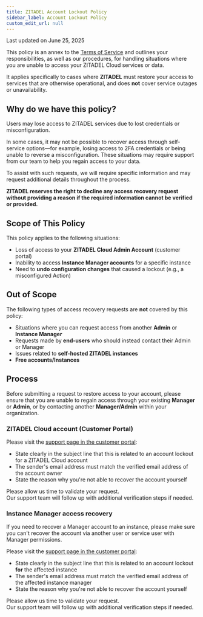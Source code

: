 ```yaml
---
title: ZITADEL Account Lockout Policy
sidebar_label: Account Lockout Policy
custom_edit_url: null
---
```


Last updated on June 25, 2025

This policy is an annex to the [Terms of Service](../terms-of-service) and outlines your responsibilities, as well as our procedures, for handling situations where you are unable to access your ZITADEL Cloud services or data. 

It applies specifically to cases where **ZITADEL** must restore your access to services that are otherwise operational, and does **not** cover service outages or unavailability.


## Why do we have this policy?

Users may lose access to ZITADEL services due to lost credentials or misconfiguration.

In some cases, it may not be possible to recover access through self-service options—for example, losing access to 2FA credentials or being unable to reverse a misconfiguration. These situations may require support from our team to help you regain access to your data.

To assist with such requests, we will require specific information and may request additional details throughout the process.

**ZITADEL reserves the right to decline any access recovery request without providing a reason if the required information cannot be verified or provided.**


## Scope of This Policy

This policy applies to the following situations:

- Loss of access to your **ZITADEL Cloud Admin Account** (customer portal)
- Inability to access **Instance Manager accounts** for a specific instance
- Need to **undo configuration changes** that caused a lockout (e.g., a misconfigured Action)


## Out of Scope

The following types of access recovery requests are **not** covered by this policy:

- Situations where you can request access from another **Admin** or **Instance Manager**
- Requests made by **end-users** who should instead contact their Admin or Manager
- Issues related to **self-hosted ZITADEL instances**
- **Free accounts/Instances**


## Process

Before submitting a request to restore access to your account, please ensure that you are unable to regain access through your existing **Manager** or **Admin**, or by contacting another **Manager/Admin** within your organization.


### ZITADEL Cloud account (Customer Portal)

Please visit the [support page in the customer portal](https://zitadel.com/admin/support):

- State clearly in the subject line that this is related to an account lockout for a ZITADEL Cloud account
- The sender's email address must match the verified email address of the account owner
- State the reason why you're not able to recover the account yourself

Please allow us time to validate your request.  
Our support team will follow up with additional verification steps if needed.

### Instance Manager access recovery

If you need to recover a Manager account to an instance, please make sure you can't recover the account via another user or service user with Manager permissions.

Please visit the [support page in the customer portal](https://zitadel.com/admin/support):

- State clearly in the subject line that this is related to an account lockout **for** the affected instance
- The sender's email address must match the verified email address of the affected instance manager
- State the reason why you're not able to recover the account yourself

Please allow us time to validate your request.  
Our support team will follow up with additional verification steps if needed.

